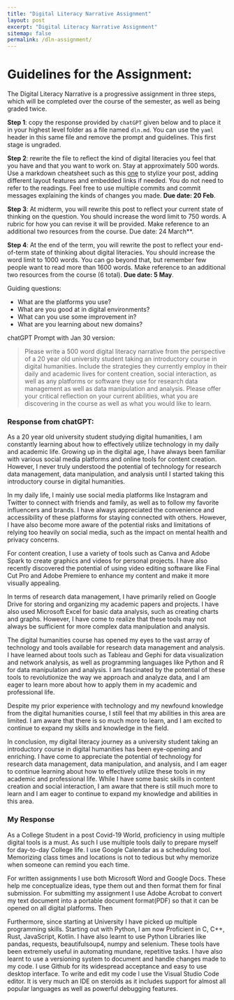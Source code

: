 ```yaml
---
title: "Digital Literacy Narrative Assignment"
layout: post
excerpt: "Digital Literacy Narrative Assignment"
sitemap: false
permalink: /dln-assignment/
---
```


# Guidelines for the Assignment: 

The Digital Literacy Narrative is a progressive assignment in three steps, which will be completed over the course of the semester, as well as being graded twice. 

**Step 1**: copy the response provided by `chatGPT` given below and to place it in your highest level folder as a file named `dln.md`. You can use the `yaml` header in this same file and remove the prompt and guidelines. This first stage is ungraded.  

**Step 2**: rewrite the file to reflect the kind of digital literacies you feel that you have and that you want to work on. Stay at approximately 500 words. Use a markdown cheatsheet such as this [one](https://www.markdownguide.org/cheat-sheet) to stylize your post, adding different layout features and embedded links if needed. You do not need to refer to the readings. Feel free to use multiple commits and commit messages explaining the kinds of changes you made. **Due date: 20 Feb**.

**Step 3**: At midterm, you will rewrite this post to reflect your current state of thinking on the question. You should increase the word limit to 750 words. A rubric for how you can revise it will be provided. Make reference to an additional two resources from the course. Due date: 24 March**.

**Step 4**: At the end of the term, you will rewrite the post to reflect your end-of-term state of thinking about digital literacies. You should increase the word limit to 1000 words. You can go beyond that, but remember few people want to read more than 1600 words. Make reference to an additional two resources from the course (6 total). **Due date: 5 May**.

Guiding questions: 
- What are the platforms you use?
- What are you good at in digital environments? 
- What can you use some improvement in? 
- What are you learning about new domains? 


chatGPT Prompt with Jan 30 version: 

> Please write a 500 word digital literacy narrative from the perspective of a 20 year old university student taking an introductory course in digital humanities. Include the strategies they currently employ in their daily and academic lives for content creation, social interaction, as well as any platforms or software they use for research data management as well as data manipulation and analysis. Please offer your critical reflection on your current abilities, what you are discovering in the course as well as what you would like to learn.

### Response from chatGPT:

As a 20 year old university student studying digital humanities, I am constantly learning about how to effectively utilize technology in my daily and academic life. Growing up in the digital age, I have always been familiar with various social media platforms and online tools for content creation. However, I never truly understood the potential of technology for research data management, data manipulation, and analysis until I started taking this introductory course in digital humanities.

In my daily life, I mainly use social media platforms like Instagram and Twitter to connect with friends and family, as well as to follow my favorite influencers and brands. I have always appreciated the convenience and accessibility of these platforms for staying connected with others. However, I have also become more aware of the potential risks and limitations of relying too heavily on social media, such as the impact on mental health and privacy concerns.

For content creation, I use a variety of tools such as Canva and Adobe Spark to create graphics and videos for personal projects. I have also recently discovered the potential of using video editing software like Final Cut Pro and Adobe Premiere to enhance my content and make it more visually appealing.

In terms of research data management, I have primarily relied on Google Drive for storing and organizing my academic papers and projects. I have also used Microsoft Excel for basic data analysis, such as creating charts and graphs. However, I have come to realize that these tools may not always be sufficient for more complex data manipulation and analysis.

The digital humanities course has opened my eyes to the vast array of technology and tools available for research data management and analysis. I have learned about tools such as Tableau and Gephi for data visualization and network analysis, as well as programming languages like Python and R for data manipulation and analysis. I am fascinated by the potential of these tools to revolutionize the way we approach and analyze data, and I am eager to learn more about how to apply them in my academic and professional life.

Despite my prior experience with technology and my newfound knowledge from the digital humanities course, I still feel that my abilities in this area are limited. I am aware that there is so much more to learn, and I am excited to continue to expand my skills and knowledge in the field.

In conclusion, my digital literacy journey as a university student taking an introductory course in digital humanities has been eye-opening and enriching. I have come to appreciate the potential of technology for research data management, data manipulation, and analysis, and I am eager to continue learning about how to effectively utilize these tools in my academic and professional life. While I have some basic skills in content creation and social interaction, I am aware that there is still much more to learn and I am eager to continue to expand my knowledge and abilities in this area.

### My Response
As a College Student in a post Covid-19 World, proficiency in using multiple digital tools is a must. As such I use multiple tools daily to prepare myself for day-to-day College life. I use Google Calendar as a scheduling tool. Memorizing class times and locations is not to tedious but why memorize when someone can remind you each time. 

For written assignments I use both Microsoft Word and Google Docs. These help me conceptualize ideas, type them out and then format them for final submission. For submitting my assignment I use Adobe Acrobat to convert my text document into a portable document format(PDF) so that it can be opened on all digital platforms. Then

Furthermore, since starting at University I have picked up multiple programming skills. Starting out with Python, I am now Proficient in C, C++, Rust, JavaScript, Kotlin. I have also learnt to use Python Libraries like pandas, requests, beautifulsoup4, numpy and selenium. These tools have been extremely useful in automating mundane, repetitive tasks. I have also learnt to use a versioning system to document and handle changes made to my code. I use Github for its widespread acceptance and easy to use desktop interface. To write and edit my code I use the Visual Studio Code editor. It is very much an IDE on steroids as it includes support for almost all popular languages as well as powerful debugging features.
